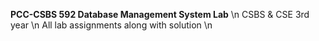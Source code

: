 **PCC-CSBS 592 Database Management System Lab** \n
CSBS & CSE 3rd year \n
All lab assignments along with solution \n
